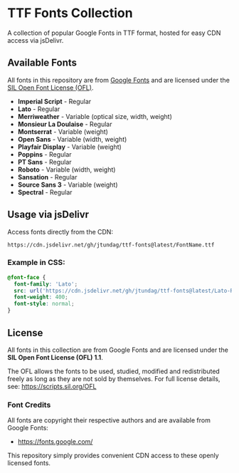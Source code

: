 # TTF Fonts Collection

A collection of popular Google Fonts in TTF format, hosted for easy CDN access via jsDelivr.

## Available Fonts

All fonts in this repository are from [Google Fonts](https://fonts.google.com/) and are licensed under the [SIL Open Font License (OFL)](https://scripts.sil.org/OFL).

- **Imperial Script** - Regular
- **Lato** - Regular
- **Merriweather** - Variable (optical size, width, weight)
- **Monsieur La Doulaise** - Regular
- **Montserrat** - Variable (weight)
- **Open Sans** - Variable (width, weight)
- **Playfair Display** - Variable (weight)
- **Poppins** - Regular
- **PT Sans** - Regular
- **Roboto** - Variable (width, weight)
- **Sansation** - Regular
- **Source Sans 3** - Variable (weight)
- **Spectral** - Regular

## Usage via jsDelivr

Access fonts directly from the CDN:

```
https://cdn.jsdelivr.net/gh/jtundag/ttf-fonts@latest/FontName.ttf
```

### Example in CSS:

```css
@font-face {
  font-family: 'Lato';
  src: url('https://cdn.jsdelivr.net/gh/jtundag/ttf-fonts@latest/Lato-Regular.ttf') format('truetype');
  font-weight: 400;
  font-style: normal;
}
```

## License

All fonts in this collection are from Google Fonts and are licensed under the **SIL Open Font License (OFL) 1.1**.

The OFL allows the fonts to be used, studied, modified and redistributed freely as long as they are not sold by themselves. For full license details, see: https://scripts.sil.org/OFL

### Font Credits

All fonts are copyright their respective authors and are available from Google Fonts:
- https://fonts.google.com/

This repository simply provides convenient CDN access to these openly licensed fonts.
